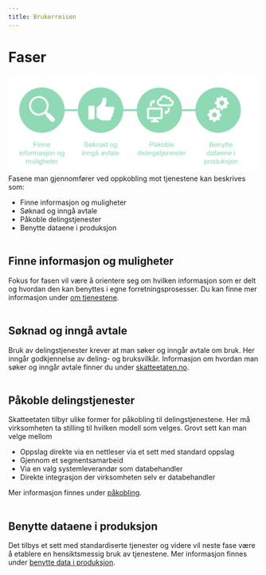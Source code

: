 ```yaml
---
title: Brukerreisen
---
```

# Faser
![test](../dokumenter/brukerreise3.png)<br/>
Fasene man gjennomfører ved oppkobling mot tjenestene kan beskrives som:
* Finne informasjon og muligheter
* Søknad og inngå avtale
* Påkoble delingstjenester
* Benytte dataene i produksjon
<br/><br/>

## Finne informasjon og muligheter
Fokus for fasen vil være å orientere seg om hvilken informasjon som er delt og hvordan den kan benyttes i egne forretningsprosesser. Du kan finne mer informasjon under [om tjenestene](../om-tjenestene). <br/><br/>

## Søknad og inngå avtale
Bruk av delingstjenester krever at man søker og inngår avtale om bruk. Her inngår godkjennelse av deling- og bruksvilkår. Informasjon om hvordan man søker og inngår avtale finner du under [skatteetaten.no](https://www.skatteetaten.no/deling). <br/><br/>

## Påkoble delingstjenester
Skatteetaten tilbyr ulike former for påkobling til delingstjenestene. Her må virksomheten ta stilling til hvilken modell som velges. Grovt sett kan man velge mellom
* Oppslag direkte via en nettleser via et sett med standard oppslag
* Gjennom et segmentsamarbeid
* Via en valg systemleverandør som databehandler
* Direkte integrasjon der virksomheten selv er databehandler

Mer informasjon finnes under [påkobling](../pakobling-til-freg).
<br/><br/>

## Benytte dataene i produksjon
Det tilbys et sett med standardiserte tjenester og videre vil neste fase være å etablere en hensiktsmessig bruk av tjenestene. Mer informasjon finnes under [benytte data i produksjon](../konsumenttjenester).
